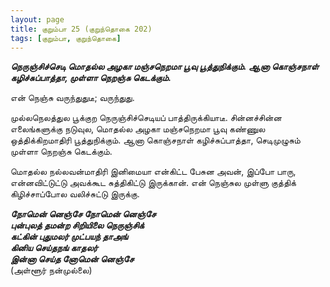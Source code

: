 ```yaml
---
layout: page
title: குறும்பா 25 (குறுந்தொகை 202)
tags: [குறும்பா, குறுந்தொகை]
---
```


<!-- ## 202
### ஜூன் 13, 2012 -->

***நெருஞ்சிச்செடி மொதல்ல அழகா மஞ்சநெறமா பூவு பூத்துநிக்கும். ஆனா கொஞ்சநாள் கழிச்சுப்பாத்தா, முள்ளா நெறஞ்சு கெடக்கும்.***



என் நெஞ்சு வருந்துதுடீ; வருந்துது.

முல்லநெலத்துல பூக்குற நெருஞ்சிச்செடியப் பாத்திருக்கியாடீ. சின்னச்சின்ன எலைங்களுக்கு நடுவுல, மொதல்ல அழகா மஞ்சநெறமா பூவு கண்ணுல ஒத்திக்கிறமாதிரி பூத்துநிக்கும். ஆனா கொஞ்சநாள் கழிச்சுப்பாத்தா, செடிமுழுசும் முள்ளா நெறஞ்சு கெடக்கும்.

மொதல்ல நல்லவன்மாதிரி இனிமையா என்கிட்ட பேசுன அவன், இப்போ பாரு, என்னவிட்டுட்டு அவக்கூட சுத்திகிட்டு இருக்கான். என் நெஞ்சுல முள்ளு குத்திக் கிழிச்சாப்போல வலிச்சுட்டு இருக்கு.


***நோமென் னெஞ்சே நோமென் னெஞ்சே  
புன்புலத் தமன்ற சிறியிலை நெருஞ்சிக்  
கட்கின் புதுமலர் முட்பயந் தாஅங்  
கினிய செய்தநங் காதலர்  
இன்னா செய்த னோமென் னெஞ்சே***  
(அள்ளூர் நன்முல்லை)